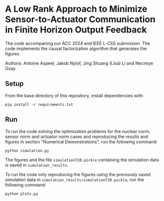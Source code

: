 # A Low Rank Approach to Minimize Sensor-to-Actuator Communication in Finite Horizon Output Feedback

The code accompaning our ACC 2024 and IEEE L-CSS submission. The code implements the causal factorization algorithm that generates the figures

Authors: Antoine Aspeel, Jakob Nylof, Jing Shuang (Lisa) Li and Necmiye Ozay

## Setup
From the base directory of this repository, install dependencies with:
~~~~
pip install -r requirements.txt
~~~~

## Run
To run the code solving the optimization problems for the nuclear norm, sensor norm and actuator norm cases and reproducing the results and figures in section "Numerical Demonstrations", run the following command:
~~~~
python simulation.py
~~~~

The figures and the file `simulationT20.pickle` containing the simulation data is saved in `simulation_results`.

To run the code only reproducing the figures using the previously saved simulation data in `simulation_results/simulationT20.pickle`, run the following command:
~~~~
python plots.py
~~~~

